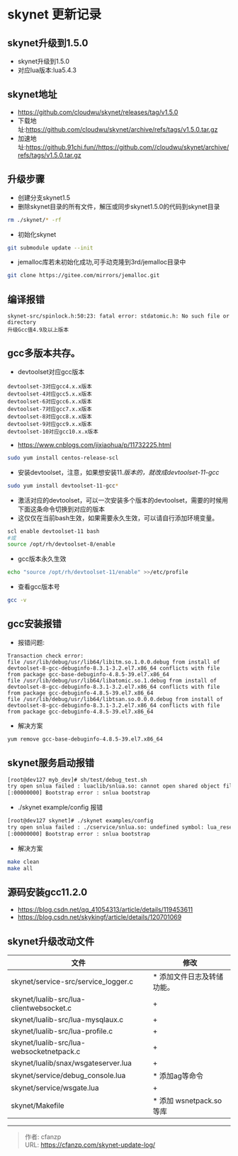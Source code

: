 # skynet 更新记录


## skynet升级到1.5.0
- skynet升级到1.5.0
- 对应lua版本:lua5.4.3

## skynet地址
- https://github.com/cloudwu/skynet/releases/tag/v1.5.0
- 下载地址:https://github.com/cloudwu/skynet/archive/refs/tags/v1.5.0.tar.gz
- 加速地址:https://github.91chi.fun//https://github.com//cloudwu/skynet/archive/refs/tags/v1.5.0.tar.gz

## 升级步骤
- 创建分支skynet1.5
- 删除skynet目录的所有文件，解压或同步skynet1.5.0的代码到skynet目录
```bash
rm ./skynet/* -rf
```
- 初始化skynet
```bash
git submodule update --init
```

- jemalloc库若未初始化成功,可手动克隆到3rd/jemalloc目录中
```bash
git clone https://gitee.com/mirrors/jemalloc.git
```


## 编译报错
```
skynet-src/spinlock.h:50:23: fatal error: stdatomic.h: No such file or directory
升级Gcc值4.9及以上版本
```

## gcc多版本共存。
- devtoolset对应gcc版本
```
devtoolset-3对应gcc4.x.x版本
devtoolset-4对应gcc5.x.x版本
devtoolset-6对应gcc6.x.x版本
devtoolset-7对应gcc7.x.x版本
devtoolset-8对应gcc8.x.x版本
devtoolset-9对应gcc9.x.x版本
devtoolset-10对应gcc10.x.x版本
```

- https://www.cnblogs.com/jixiaohua/p/11732225.html
```bash
sudo yum install centos-release-scl
```
- 安装devtoolset，注意，如果想安装11.*版本的，就改成devtoolset-11-gcc*
```bash
sudo yum install devtoolset-11-gcc*
```
- 激活对应的devtoolset，可以一次安装多个版本的devtoolset，需要的时候用下面这条命令切换到对应的版本
- 这仅仅在当前bash生效，如果需要永久生效，可以请自行添加环境变量。
```bash
scl enable devtoolset-11 bash
#或
source /opt/rh/devtoolset-8/enable
```
- gcc版本永久生效
```bash
echo "source /opt/rh/devtoolset-11/enable" >>/etc/profile
```
- 查看gcc版本号
```bash
gcc -v
```

## gcc安装报错
- 报错问题:
```
Transaction check error:
file /usr/lib/debug/usr/lib64/libitm.so.1.0.0.debug from install of devtoolset-8-gcc-debuginfo-8.3.1-3.2.el7.x86_64 conflicts with file from package gcc-base-debuginfo-4.8.5-39.el7.x86_64
file /usr/lib/debug/usr/lib64/libatomic.so.1.debug from install of devtoolset-8-gcc-debuginfo-8.3.1-3.2.el7.x86_64 conflicts with file from package gcc-debuginfo-4.8.5-39.el7.x86_64
file /usr/lib/debug/usr/lib64/libtsan.so.0.0.0.debug from install of devtoolset-8-gcc-debuginfo-8.3.1-3.2.el7.x86_64 conflicts with file from package gcc-debuginfo-4.8.5-39.el7.x86_64
```
- 解决方案
```bash
yum remove gcc-base-debuginfo-4.8.5-39.el7.x86_64
```


## skynet服务启动报错
```bash
[root@dev127 myb_dev]# sh/test/debug_test.sh 
try open snlua failed : luaclib/snlua.so: cannot open shared object file: No such file or directory
[:00000000] Bootstrap error : snlua bootstrap
```

- ./skynet example/config 报错
```bash
[root@dev127 skynet]# ./skynet examples/config
try open snlua failed : ./cservice/snlua.so: undefined symbol: lua_resetthread
[:00000000] Bootstrap error : snlua bootstrap
```
- 解决方案
```bash
make clean
make all
```

## 源码安装gcc11.2.0
- https://blog.csdn.net/qq_41054313/article/details/119453611
- https://blog.csdn.net/skykingf/article/details/120701069


## skynet升级改动文件
文件                                     | 修改
---                                      | ---
skynet/service-src/service_logger.c      | * 添加文件日志及转储功能。
skynet/lualib-src/lua-clientwebsocket.c  | +
skynet/lualib-src/lua-mysqlaux.c         | +
skynet/lualib-src/lua-profile.c          | +
skynet/lualib-src/lua-websocketnetpack.c | +
skynet/lualib/snax/wsgateserver.lua      | +
skynet/service/debug_console.lua         | * 添加ag等命令
skynet/service/wsgate.lua                | +
skynet/Makefile                          | * 添加 wsnetpack.so等库


---

> 作者: cfanzp  
> URL: https://cfanzp.com/skynet-update-log/  

